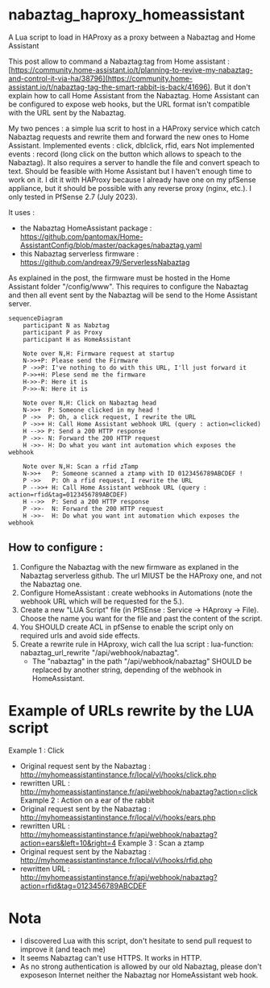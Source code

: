 # nabaztag_haproxy_homeassistant
A Lua script to load in HAProxy as a proxy between a Nabaztag and Home Assistant

This post allow to command a Nabaztag:tag from Home assistant : [https://community.home-assistant.io/t/planning-to-revive-my-nabaztag-and-control-it-via-ha/38796](https://community.home-assistant.io/t/nabaztag-tag-the-smart-rabbit-is-back/41696). But it don't explain how to call Home Assistant from the Nabaztag.
Home Assistant can be configured to expose web hooks, but the URL format isn't compatible with the URL sent by the Nabaztag.

My two pences : a simple lua scrit to host in a HAProxy service which catch Nabaztag requests and rewrite them and forward the new ones to Home Assistant.
Implemented events : click, dblclick, rfid, ears
Not implemented events : record (long click on the button which allows to speach to the Nabaztag). It also requires a server to handle the file and convert speach to text. Should be feasible with Home Assistant but I haven't enough time to work on it.
I dit it with HAProxy because I already have one on my pfSense appliance, but it should be possible with any reverse proxy (nginx, etc.). I only tested in PfSense 2.7 (July 2023).

It uses : 
- the Nabaztag HomeAssistant package : https://github.com/pantomax/Home-AssistantConfig/blob/master/packages/nabaztag.yaml
- this Nabaztag serverless firmware : https://github.com/andreax79/ServerlessNabaztag



As explained in the post, the firmware must be hosted in the Home Assistant folder "/config/www". This requires to configure the Nabaztag and then all event sent by the Nabaztag will be send to the Home Assistant server.






```mermaid
sequenceDiagram
    participant N as Nabztag
    participant P as Proxy
    participant H as HomeAssistant

    Note over N,H: Firmware request at startup
    N->>+P: Please send the Firmware
    P ->>P: I've nothing to do with this URL, I'll just forward it
    P->>+H: Plese send me the firmware
    H->>-P: Here it is
    P->>-N: Here it is

    Note over N,H: Click on Nabaztag head
    N->>+  P: Someone clicked in my head !
    P ->>  P: Oh, a click request, I rewrite the URL
    P ->>+ H: Call Home Assistant webhook URL (query : action=clicked)
    H -->> P: Send a 200 HTTP response
    P ->>- N: Forward the 200 HTTP request
    H ->>- H: Do what you want int automation which exposes the webhook

    Note over N,H: Scan a rfid zTamp
    N->>+   P: Someone scanned a ztamp with ID 0123456789ABCDEF !
    P ->>   P: Oh a rfid request, I rewrite the URL
    P -->>+ H: Call Home Assistant webhook URL (query : action=rfid&tag=0123456789ABCDEF)
    H -->>  P: Send a 200 HTTP response
    P ->>-  N: Forward the 200 HTTP request
    H ->>-  H: Do what you want int automation which exposes the webhook
```

## How to configure :
1. Configure the Nabaztag with the new firmware as explaned in the Nabaztag serverless github. The url MIUST be the HAProxy one, and not the Nabaztag one.
2. Configure HomeAssistant : create webhooks in Automations (note the webhook URL which will be requested for the 5.).
3. Create a new "LUA Script" file (in PfSEnse : Service -> HAproxy -> File). Choose the name you want for the file and past the content of the script.
4. You SHOULD create ACL in pfSense to enable the script only on required urls and avoid side effects.
5. Create a rewrite rule in HAproxy, wich call the lua script : lua-function: nabaztag_url_rewrite "/api/webhook/nabaztag".
    - The "nabaztag" in the path "/api/webhook/nabaztag" SHOULD be replaced by another string, depending of the webhook in HomeAssistant.

# Example of URLs rewrite by the LUA script
  Example 1 : Click
  - Original request sent by the Nabaztag : http://myhomeassistantinstance.fr/local/vl/hooks/click.php
  - rewritten URL : http://myhomeassistantinstance.fr/api/webhook/nabaztag?action=click
  Example 2 : Action on a ear of the rabbit
  - Original request sent by the Nabaztag : http://myhomeassistantinstance.fr/local/vl/hooks/ears.php
  - rewritten URL : http://myhomeassistantinstance.fr/api/webhook/nabaztag?action=ears&left=10&right=4
  Example 3 : Scan a ztamp
  - Original request sent by the Nabaztag : http://myhomeassistantinstance.fr/local/vl/hooks/rfid.php
  - rewritten URL : http://myhomeassistantinstance.fr/api/webhook/nabaztag?action=rfid&tag=0123456789ABCDEF

# Nota
- I discovered Lua with this script, don't hesitate to send pull request to improve it (and teach me)
- It seems Nabaztag can't use HTTPS. It works in HTTP.
- As no strong authentication is allowed by our old Nabaztag, please don't exposeson Internet neither the Nabaztag nor HomeAssistant web hook.
